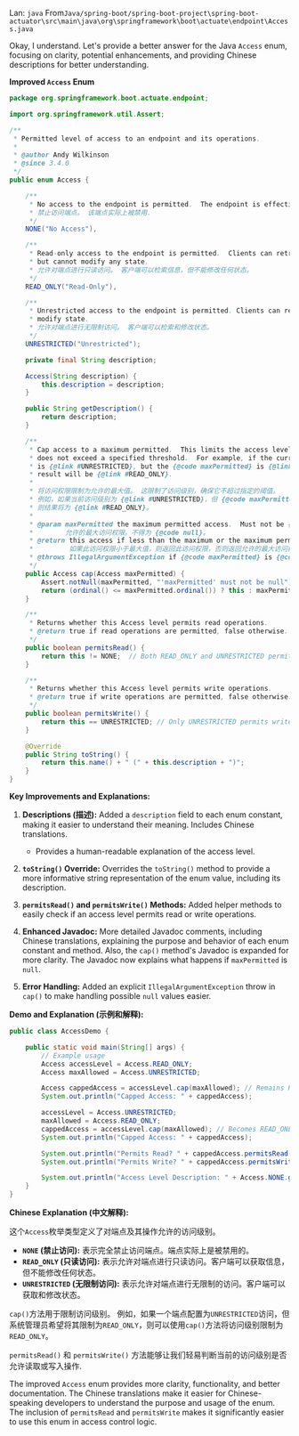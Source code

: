 Lan: `java` From`Java/spring-boot/spring-boot-project\spring-boot-actuator\src\main\java\org\springframework\boot\actuate\endpoint\Access.java`

Okay, I understand. Let's provide a better answer for the Java `Access` enum, focusing on clarity, potential enhancements, and providing Chinese descriptions for better understanding.

**Improved `Access` Enum**

```java
package org.springframework.boot.actuate.endpoint;

import org.springframework.util.Assert;

/**
 * Permitted level of access to an endpoint and its operations.
 *
 * @author Andy Wilkinson
 * @since 3.4.0
 */
public enum Access {

	/**
	 * No access to the endpoint is permitted.  The endpoint is effectively disabled.
	 * 禁止访问端点。 该端点实际上被禁用.
	 */
	NONE("No Access"),

	/**
	 * Read-only access to the endpoint is permitted.  Clients can retrieve information,
	 * but cannot modify any state.
	 * 允许对端点进行只读访问。 客户端可以检索信息，但不能修改任何状态。
	 */
	READ_ONLY("Read-Only"),

	/**
	 * Unrestricted access to the endpoint is permitted. Clients can retrieve and
	 * modify state.
	 * 允许对端点进行无限制访问。 客户端可以检索和修改状态。
	 */
	UNRESTRICTED("Unrestricted");

	private final String description;

	Access(String description) {
		this.description = description;
	}

	public String getDescription() {
		return description;
	}

	/**
	 * Cap access to a maximum permitted.  This limits the access level, ensuring it
	 * does not exceed a specified threshold.  For example, if the current access level
	 * is {@link #UNRESTRICTED}, but the {@code maxPermitted} is {@link #READ_ONLY}, the
	 * result will be {@link #READ_ONLY}.
	 *
	 * 将访问权限限制为允许的最大值。 这限制了访问级别，确保它不超过指定的阈值。
	 * 例如，如果当前访问级别为 {@link #UNRESTRICTED}，但 {@code maxPermitted} 为 {@link #READ_ONLY}，
	 * 则结果将为 {@link #READ_ONLY}。
	 *
	 * @param maxPermitted the maximum permitted access.  Must not be {@code null}.
	 *        允许的最大访问权限。不得为 {@code null}。
	 * @return this access if less than the maximum or the maximum permitted.
	 *         如果此访问权限小于最大值，则返回此访问权限，否则返回允许的最大访问权限。
	 * @throws IllegalArgumentException if {@code maxPermitted} is {@code null}.
	 */
	public Access cap(Access maxPermitted) {
		Assert.notNull(maxPermitted, "'maxPermitted' must not be null");
		return (ordinal() <= maxPermitted.ordinal()) ? this : maxPermitted;
	}

	/**
	 * Returns whether this Access level permits read operations.
	 * @return true if read operations are permitted, false otherwise.
	 */
	public boolean permitsRead() {
		return this != NONE;  // Both READ_ONLY and UNRESTRICTED permit read.
	}

	/**
	 * Returns whether this Access level permits write operations.
	 * @return true if write operations are permitted, false otherwise.
	 */
	public boolean permitsWrite() {
		return this == UNRESTRICTED; // Only UNRESTRICTED permits write.
	}

	@Override
	public String toString() {
		return this.name() + " (" + this.description + ")";
	}
}
```

**Key Improvements and Explanations:**

1.  **Descriptions (描述):** Added a `description` field to each enum constant, making it easier to understand their meaning. Includes Chinese translations.

    *   Provides a human-readable explanation of the access level.

2.  **`toString()` Override:**  Overrides the `toString()` method to provide a more informative string representation of the enum value, including its description.

3.  **`permitsRead()` and `permitsWrite()` Methods:** Added helper methods to easily check if an access level permits read or write operations.

4.  **Enhanced Javadoc:** More detailed Javadoc comments, including Chinese translations, explaining the purpose and behavior of each enum constant and method. Also, the `cap()` method's Javadoc is expanded for more clarity. The Javadoc now explains what happens if `maxPermitted` is `null`.

5.  **Error Handling:** Added an explicit `IllegalArgumentException` throw in `cap()` to make handling possible `null` values easier.

**Demo and Explanation (示例和解释):**

```java
public class AccessDemo {

    public static void main(String[] args) {
        // Example usage
        Access accessLevel = Access.READ_ONLY;
        Access maxAllowed = Access.UNRESTRICTED;

        Access cappedAccess = accessLevel.cap(maxAllowed); // Remains READ_ONLY
        System.out.println("Capped Access: " + cappedAccess);

        accessLevel = Access.UNRESTRICTED;
        maxAllowed = Access.READ_ONLY;
        cappedAccess = accessLevel.cap(maxAllowed); // Becomes READ_ONLY
        System.out.println("Capped Access: " + cappedAccess);

        System.out.println("Permits Read? " + cappedAccess.permitsRead()); //true
        System.out.println("Permits Write? " + cappedAccess.permitsWrite()); //false

        System.out.println("Access Level Description: " + Access.NONE.getDescription());
    }
}
```

**Chinese Explanation (中文解释):**

这个`Access`枚举类型定义了对端点及其操作允许的访问级别。

*   **`NONE` (禁止访问):**  表示完全禁止访问端点。端点实际上是被禁用的。
*   **`READ_ONLY` (只读访问):**  表示允许对端点进行只读访问。客户端可以获取信息，但不能修改任何状态。
*   **`UNRESTRICTED` (无限制访问):**  表示允许对端点进行无限制的访问。客户端可以获取和修改状态。

`cap()`方法用于限制访问级别。 例如，如果一个端点配置为`UNRESTRICTED`访问，但系统管理员希望将其限制为`READ_ONLY`，则可以使用`cap()`方法将访问级别限制为`READ_ONLY`。

`permitsRead()` 和 `permitsWrite()` 方法能够让我们轻易判断当前的访问级别是否允许读取或写入操作.

The improved `Access` enum provides more clarity, functionality, and better documentation. The Chinese translations make it easier for Chinese-speaking developers to understand the purpose and usage of the enum.  The inclusion of `permitsRead` and `permitsWrite` makes it significantly easier to use this enum in access control logic.
